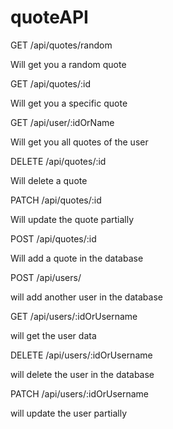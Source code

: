 # quoteAPI

GET /api/quotes/random

Will get you a random quote

GET /api/quotes/:id

Will get you a specific quote

GET /api/user/:idOrName

Will get you all quotes of the user

DELETE /api/quotes/:id

Will delete a quote

PATCH /api/quotes/:id

Will update the quote partially

POST /api/quotes/:id

Will add a quote in the database

POST /api/users/

will add another user in the database

GET /api/users/:idOrUsername

will get the user data

DELETE /api/users/:idOrUsername

will delete the user in the database

PATCH /api/users/:idOrUsername

will update the user partially
